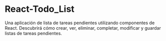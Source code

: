 # React-Todo_List
Una aplicación de lista de tareas pendientes utilizando componentes de React. Descubrirá cómo crear, ver, eliminar, completar, modificar y guardar listas de tareas pendientes.
